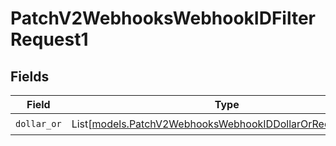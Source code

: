 # PatchV2WebhooksWebhookIDFilterRequest1


## Fields

| Field                                                                                                                  | Type                                                                                                                   | Required                                                                                                               | Description                                                                                                            |
| ---------------------------------------------------------------------------------------------------------------------- | ---------------------------------------------------------------------------------------------------------------------- | ---------------------------------------------------------------------------------------------------------------------- | ---------------------------------------------------------------------------------------------------------------------- |
| `dollar_or`                                                                                                            | List[[models.PatchV2WebhooksWebhookIDDollarOrRequestUnion](../models/patchv2webhookswebhookiddollarorrequestunion.md)] | :heavy_check_mark:                                                                                                     | N/A                                                                                                                    |